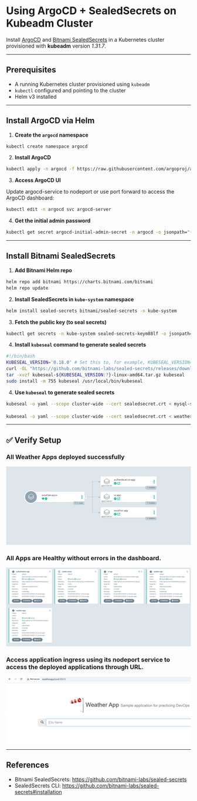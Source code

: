 # Using ArgoCD + SealedSecrets on Kubeadm Cluster

Install [ArgoCD](https://argo-cd.readthedocs.io/) and [Bitnami SealedSecrets](https://github.com/bitnami-labs/sealed-secrets) in a Kubernetes cluster provisioned with **kubeadm** version *1.31.7*.

---

## Prerequisites

- A running Kubernetes cluster provisioned using `kubeadm`
- `kubectl` configured and pointing to the cluster
- Helm v3 installed

---

## Install ArgoCD via Helm

1. **Create the `argocd` namespace**

```bash
kubectl create namespace argocd
```

2. **Install ArgoCD**

```bash
kubectl apply -n argocd -f https://raw.githubusercontent.com/argoproj/argo-cd/stable/manifests/install.yaml

```

3. **Access ArgoCD UI**

Update argocd-service to nodeport or use port forward to access the ArgoCD dashboard:

```bash
kubectl edit -n argocd svc argocd-server
```

4. **Get the initial admin password**

```bash
kubectl get secret argocd-initial-admin-secret -n argocd -o jsonpath="{.data.password}" | base64 -d
```

---

## Install Bitnami SealedSecrets

1. **Add Bitnami Helm repo**

```bash
helm repo add bitnami https://charts.bitnami.com/bitnami
helm repo update
```

2. **Install SealedSecrets in `kube-system` namespace**

```bash
helm install sealed-secrets bitnami/sealed-secrets -n kube-system
```

3. **Fetch the public key (to seal secrets)**

```bash
kubectl get secrets -n kube-system sealed-secrets-keym88lf -o jsonpath="{.data.tls\.crt}" | base64 -d > sealedsecert.crt

```

4. **Install `kubeseal` command to generate sealed secrets**

```bash
#!/bin/bash
KUBESEAL_VERSION='0.18.0' # Set this to, for example, KUBESEAL_VERSION='0.23.0'
curl -OL "https://github.com/bitnami-labs/sealed-secrets/releases/download/v${KUBESEAL_VERSION:?}/kubeseal-${KUBESEAL_VERSION:?}-linux-amd64.tar.gz"
tar -xvzf kubeseal-${KUBESEAL_VERSION:?}-linux-amd64.tar.gz kubeseal
sudo install -m 755 kubeseal /usr/local/bin/kubeseal

```

4. **Use `kubeseal` to generate sealed secrets**

```bash
kubeseal -o yaml --scope cluster-wide --cert sealedsecret.crt < mysql-secret.yaml > mysql-sealed.yaml

kubeseal -o yaml --scope cluster-wide --cert sealedsecret.crt < weather-secret.yaml  > weather-sealed.yaml

```

---

## ✅ Verify Setup

### All Weather Apps deployed successfully 

![apps ](./Images/Screenshot-02.png)

### All Apps are Healthy without errors in the dashboard.

![app ](./Images/Screenshot-01.png)

### Access application ingress using its nodeport service to access the deployed applications through URL.

![ingress ](./Images/Screenshot-03.png)

---

## References

- Bitnami SealedSecrets: https://github.com/bitnami-labs/sealed-secrets
- SealedSecrets CLI: https://github.com/bitnami-labs/sealed-secrets#installation

